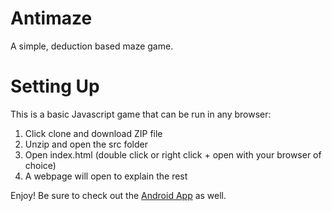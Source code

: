 # Antimaze
A simple, deduction based maze game.  

# Setting Up  
This is a basic Javascript game that can be run in any browser:  
1. Click clone and download ZIP file  
2. Unzip and open the src folder  
3. Open index.html (double click or right click + open with your browser of choice)  
4. A webpage will open to explain the rest  

Enjoy! Be sure to check out the [Android App](https://play.google.com/store/apps/details?id=com.sarnelli.dan.antimaze) as well.  
